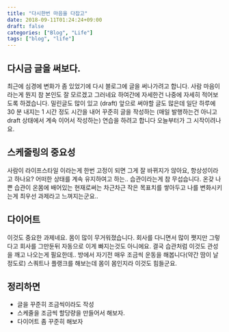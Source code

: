 ```yaml
---
title: "다시한번 마음을 다잡고"
date: 2018-09-11T01:24:24+09:00
draft: false
categories: ["Blog", "Life"]
tags: ["blog", "life"]
---
```


## 다시금 글을 써보다.

최근에 심경에 변화가 좀 있었기에 다시 블로그에 글을 써나가려고 합니다. 사람 마음이라는게 뭔지 참 본인도 잘 모르겠고 그러네요 하여간에 자세한건 나중에 자세히 적어보도록 하겠습니다. 밀린글도 많이 있고 (draft) 앞으로 써야할 글도 많은데 일단 하루에 30 분 내지는 1 시간 정도 시간을 내어 꾸준히 글을 작성하는 (매일 발행하는건 아니고 draft 상태에서 계속 이어서 작성하는) 연습을 하려고 합니다 오늘부터가 그 시작이려나요.

## 스케줄링의 중요성

사람이 라이프스타일 이라는게 한번 고정이 되면 그게 잘 바뀌지가 않아요, 항상성이라고 하나요? 어떠한 상태를 계속 유지하여고 하는.. 습관이라는게 참 무섭습니다. 온갖 나쁜 습관이 온몸에 배어있는 현재로써는 차근차근 작은 목표치를 쌓아두고 나를 변화시키는게 최우선 과제라고 느껴지는군요..

## 다이어트

이것도 중요한 과제네요. 몸이 많이 무거워졌습니다. 회사를 다니면서 많이 쪗지만 그렇다고 회사를 그만둔뒤 자동으로 이게 빠지는것도 아니에요. 결국 습관처럼 이것도 관성을 깨고 나오는게 필요한데.. 방에서 자기전 매우 조금씩 운동을 해봅니다(약간 땀이 날정도로) 스쿼트나 플랭크를 해보는데 몸이 몸인지라 이것도 힘들군요.

## 정리하면

- 글을 꾸준히 조금씩이라도 작성
- 스케줄을 조금씩 할당량을 만들어서 해보자.
- 다이어트 좀 꾸준히 해보자
